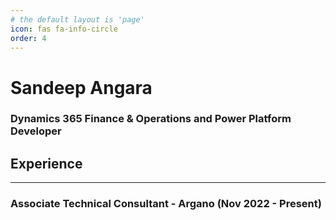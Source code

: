 ```yaml
---
# the default layout is 'page'
icon: fas fa-info-circle
order: 4
---
```


# Sandeep Angara
### Dynamics 365 Finance & Operations and Power Platform Developer

## Experience
___
### Associate Technical Consultant - Argano (Nov 2022 - Present)
